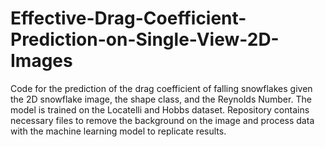 # Effective-Drag-Coefficient-Prediction-on-Single-View-2D-Images
Code for the prediction of the drag coefficient of falling snowflakes given the 2D snowflake image, the shape class, and the Reynolds Number. The model is trained on the Locatelli and Hobbs dataset. Repository contains necessary files to remove the background on the image and process data with the machine learning model to replicate results.
